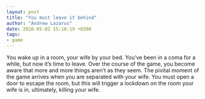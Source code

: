 ```yaml
---
layout: post
title: "You must leave it behind"
author: "Andrew Lazarus"
date: 2016-05-02 15:18:19 +0200
tags:
- game
---
```


You wake up in a room, your wife by your bed. You’ve been in a coma for a while, but now it’s time to leave. Over the course of the game, you become aware that more and more things aren’t as they seem. The pivital moment of the game arrives when you are separated with your wife. You must open a door to escape the room, but this will trigger a lockdown on the room your wife is in, ultimately, killing your wife.